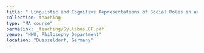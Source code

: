 ```yaml
---
title: " Linguistic and Cognitive Representations of Social Roles in an Intersectional Feminist Perspective (Winter Semester 2019)"
collection: teaching
type: "MA course"
permalink: _teaching/SyllabusLCF.pdf
venue: "HHU, Philosophy Department"
location: "Duesseldorf, Germany"
---
```


